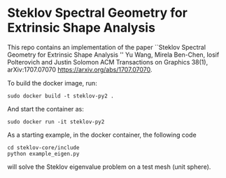 # Steklov Spectral Geometry for Extrinsic Shape Analysis 

This repo contains an implementation of the paper ``Steklov Spectral Geometry for Extrinsic Shape Analysis 
''
Yu Wang, Mirela Ben-Chen, Iosif Polterovich and Justin Solomon 
ACM Transactions on Graphics 38(1), arXiv:1707.07070
https://arxiv.org/abs/1707.07070.

To build the docker image, run:
```shell
sudo docker build -t steklov-py2 .
```

And start the container as:
```shell
sudo docker run -it steklov-py2
```
As a starting example, in the docker container, the following code 
```shell
cd steklov-core/include
python example_eigen.py
```
will solve the Steklov eigenvalue problem on a test mesh (unit sphere).  
